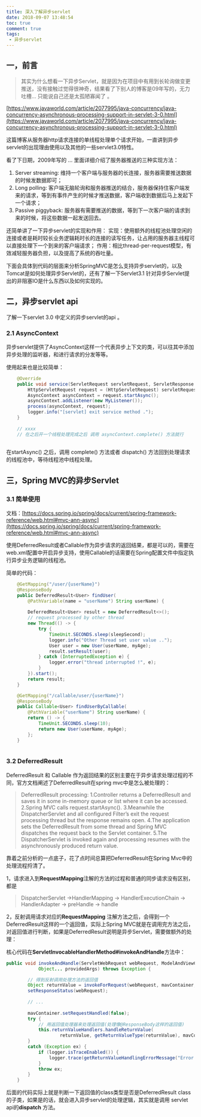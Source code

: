 ```yaml
---
title: 深入了解异步servlet
date: 2018-09-07 13:48:54
toc: true
comment: true
tags:
 - 异步servlet
---
```


## 一，前言

> 其实为什么想看一下异步Servlet，就是因为在项目中有用到长轮询做变更推送，没有接触过觉得很神奇，结果看了下别人的博客是09年写的，无力吐槽... 只能说自己还是太孤陋寡闻了 。

[https://www.javaworld.com/article/2077995/java-concurrency/java-concurrency-asynchronous-processing-support-in-servlet-3-0.html](https://www.javaworld.com/article/2077995/java-concurrency/java-concurrency-asynchronous-processing-support-in-servlet-3-0.html)

这篇博客从服务器http请求连接的单线程处理单个请求开始，一直讲到异步servlet的出现理由使用以及其他的一些servlet3.0特性。

看了下日期，2009年写的 ... 
里面详细介绍了服务器推送的三种实现方法：
 1. Server streaming: 维持一个客户端与服务器的长连接，服务器需要推送数据的时候发数据即可；
 2. Long polling: 客户端无脑轮询和服务器推送的结合，服务器保持住客户端发来的请求，等到有事件产生的时候才推送数据，客户端收到数据后马上发起下一个请求；
 3. Passive piggyback: 服务器有需要推送的数据，等到下一次客户端的请求到来的时候，将这些数据一起发送回去。

还简单讲了一下异步servlet的实现和作用：
实现：使用额外的线程池处理空闲的连接或者是耗时较长业务逻辑耗时长的连接的读写任务，让占用的服务器主线程可以直接处理下一个到来的客户端请求；
作用：相比thread-per-request模型，有效减轻服务器负担，以及提高了系统的吞吐量。

下面会具体到代码的层面来分析SpringMVC是怎么支持异步servlet的，以及Tomcat是如何处理异步Servlet的，还有了解一下Servlet3.1 针对异步Servlet提出的非阻塞IO是什么东西以及如何实现的。

## 二，异步servlet api

了解一下servlet 3.0 中定义的异步servlet的api 。

### 2.1 AsyncContext
异步servlet提供了AsyncContext这样一个代表异步上下文的类，可以往其中添加异步处理的监听器，和进行请求的分发等等。

使用起来也是比较简单：

``` java
	@Override
    public void service(ServletRequest servletRequest, ServletResponse servletResponse) throws ServletException, IOException {
        HttpServletRequest request = (HttpServletRequest) servletRequest;
        AsyncContext asyncContext = request.startAsync();
        asyncContext.addListener(new MyListener());
        process(asyncContext, request);
        logger.info("[servlet] exit service method .");
    }
	
	// xxxx 
	// 在之后开一个线程处理完成之后 调用 asyncContext.complete() 方法就行
	
```
在startAsync() 之后，调用 complete() 方法或者 dispatch() 方法回到处理请求的线程池中，等待线程池中线程处理。

## 三，Spring MVC的异步Servlet

### 3.1 简单使用

文档：[https://docs.spring.io/spring/docs/current/spring-framework-reference/web.html#mvc-ann-async](https://docs.spring.io/spring/docs/current/spring-framework-reference/web.html#mvc-ann-async)

使用DeferredResult或者Callable作为异步请求的返回结果，都是可以的，需要在web.xml配置中开启异步支持，使用Callable的话需要在Spring配置文件中指定执行异步业务逻辑的线程池。

简单的代码：

``` java
	@GetMapping("/user/{userName}")
    @ResponseBody
    public DeferredResult<User> findUser(
		@PathVariable(name = "userName") String userName) {
		
        DeferredResult<User> result = new DeferredResult<>();
        // request processed by other thread
        new Thread(() -> {
            try {
                TimeUnit.SECONDS.sleep(sleepSecond);
                logger.info("Other Thread set user value ..");
                User user = new User(userName, myAge);
                result.setResult(user);
            } catch (InterruptedException e) {
                logger.error("thread interrupted !", e);
            }
        }).start();
        return result;
    }

    @GetMapping("/callable/user/{userName}")
    @ResponseBody
    public Callable<User> findUserByCallable(
		@PathVariable("userName") String userName) {
        return () -> {
            TimeUnit.SECONDS.sleep(10);
            return new User(userName, myAge);
        };
    }
	
```

### 3.2 DeferredResult

DeferredResult 和 Callable 作为返回结果的区别主要在于异步请求处理过程的不同，官方文档阐述了DeferredResult在spring mvc中是怎么被处理的：

>DeferredResult processing:
>1.Controller returns a DeferredResult and saves it in some in-memory queue or list where it can be accessed.
>2.Spring MVC calls request.startAsync().
>3.Meanwhile the DispatcherServlet and all configured Filter’s exit the request processing thread but the response remains open.
>4.The application sets the DeferredResult from some thread and Spring MVC dispatches the request back to the Servlet container.
>5.The DispatcherServlet is invoked again and processing resumes with the asynchronously produced return value.

靠着之前分析的一点底子，花了点时间总算把DeferredResult在Spring Mvc中的处理流程捋清了。

1，请求进入到**RequestMapping**注解的方法的过程和普通的同步请求没有区别，都是
>DispatcherServlet ->HandlerMapping -> HandlerExecutionChain -> HandlerAdapter -> preHandle -> handle

2，反射调用请求对应的**RequestMapping** 注解方法之后，会得到一个DeferredResult<T>这样的一个返回值，实际上Spring MVC就是在调用完方法之后，对返回值进行判断，如果是DeferredResult说明是异步Servlet，需要做额外的处理：

核心代码在**ServletInvocableHandlerMethod#invokeAndHandle**方法中：

``` java
public void invokeAndHandle(ServletWebRequest webRequest, ModelAndViewContainer mavContainer,
			Object... providedArgs) throws Exception {

		// 得到反射调用处理方法的返回值
		Object returnValue = invokeForRequest(webRequest, mavContainer, providedArgs);
		setResponseStatus(webRequest);
		
		// ... 
	
		mavContainer.setRequestHandled(false);
		try {
			// 用返回值处理器来处理返回值(处理像@ResponseBody这样的返回值)
			this.returnValueHandlers.handleReturnValue(
					returnValue, getReturnValueType(returnValue), mavContainer, webRequest);
		}
		catch (Exception ex) {
			if (logger.isTraceEnabled()) {
				logger.trace(getReturnValueHandlingErrorMessage("Error handling return value", returnValue), ex);
			}
			throw ex;
		}
	}
```

后面的代码实际上就是判断一下返回值的class类型是否是DeferredResult class的子类，如果是的话，就会进入异步servlet的处理逻辑，其实就是调用
servlet api的**dispatch** 方法。



